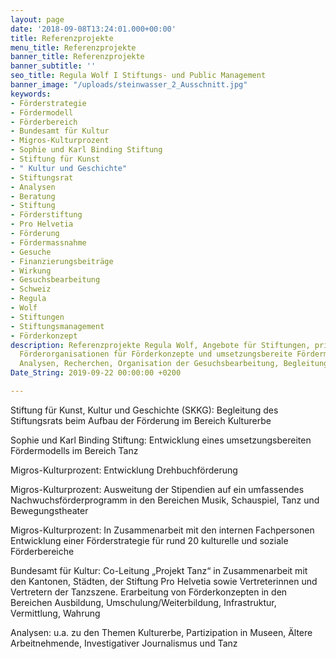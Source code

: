 ```yaml
---
layout: page
date: '2018-09-08T13:24:01.000+00:00'
title: Referenzprojekte
menu_title: Referenzprojekte
banner_title: Referenzprojekte
banner_subtitle: ''
seo_title: Regula Wolf I Stiftungs- und Public Management
banner_image: "/uploads/steinwasser_2_Ausschnitt.jpg"
keywords:
- Förderstrategie
- Fördermodell
- Förderbereich
- Bundesamt für Kultur
- Migros-Kulturprozent
- Sophie und Karl Binding Stiftung
- Stiftung für Kunst
- " Kultur und Geschichte"
- Stiftungsrat
- Analysen
- Beratung
- Stiftung
- Förderstiftung
- Pro Helvetia
- Förderung
- Fördermassnahme
- Gesuche
- Finanzierungsbeiträge
- Wirkung
- Gesuchsbearbeitung
- Schweiz
- Regula
- Wolf
- Stiftungen
- Stiftungsmanagement
- Förderkonzept
description: Referenzprojekte Regula Wolf, Angebote für Stiftungen, private und öffentliche
  Förderorganisationen für Förderkonzepte und umsetzungsbereite Fördermassnahmen,
  Analysen, Recherchen, Organisation der Gesuchsbearbeitung, Begleitung der Neupositionierung
Date_String: 2019-09-22 00:00:00 +0200

---
```

Stiftung für Kunst, Kultur und Geschichte (SKKG): Begleitung des Stiftungsrats beim Aufbau der Förderung im Bereich Kulturerbe

Sophie und Karl Binding Stiftung: Entwicklung eines umsetzungsbereiten Fördermodells im Bereich Tanz

Migros-Kulturprozent: Entwicklung Drehbuchförderung

Migros-Kulturprozent: Ausweitung der Stipendien auf ein umfassendes Nachwuchsförderprogramm in den Bereichen Musik, Schauspiel, Tanz und Bewegungstheater

Migros-Kulturprozent: In Zusammenarbeit mit den internen Fachpersonen Entwicklung einer Förderstrategie für rund 20 kulturelle und soziale Förderbereiche

Bundesamt für Kultur: Co-Leitung „Projekt Tanz“ in Zusammenarbeit mit den Kantonen, Städten, der Stiftung Pro Helvetia sowie Vertreterinnen und Vertretern der Tanzszene. Erarbeitung von Förderkonzepten in den Bereichen Ausbildung, Umschulung/Weiterbildung, Infrastruktur, Vermittlung, Wahrung

Analysen: u.a. zu den Themen Kulturerbe, Partizipation in Museen, Ältere Arbeitnehmende, Investigativer Journalismus und Tanz
